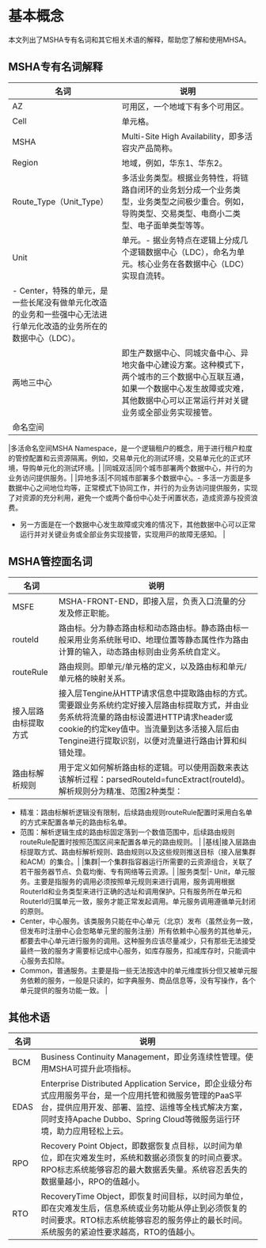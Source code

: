 # 基本概念

本文列出了MSHA专有名词和其它相关术语的解释，帮助您了解和使用MHSA。

## MSHA专有名词解释

|名词|说明|
|--|--|
|AZ|可用区，⼀个地域下有多个可⽤区。|
|Cell|单元格。|
|MSHA|Multi-Site High Availability，即多活容灾产品简称。|
|Region|地域，例如，华东1、华东2。|
|Route\_Type（Unit\_Type）|多活业务类型。根据业务特性，将链路⾃闭环的业务划分成⼀个业务类型，业务类型之间极少重合。例如，导购类型、交易类型、电商小⼆类型、电⼦⾯单类型等等。|
|Unit|单元。-   据业务特点在逻辑上分成⼏个逻辑数据中⼼（LDC），命名为单元。核⼼业务在各数据中⼼（LDC）实现⾃流转。
-   Center，特殊的单元，是⼀些⻓尾没有做单元化改造的业务和⼀些强中⼼⽆法进⾏单元化改造的业务所在的数据中⼼（LDC）。 |
|两地三中⼼|即⽣产数据中⼼、同城灾备中⼼、异地灾备中⼼建设⽅案。这种模式下，两个城市的三个数据中⼼互联互通，如果⼀个数据中⼼发⽣故障或灾难，其他数据中⼼可以正常运⾏并对关键业务或全部业务实现接管。|
|命名空间

|多活命名空间MSHA Namespace，是一个逻辑租户的概念，用于进行租户粒度的管控配置和云资源隔离。例如，交易单元化的测试环境，交易单元化的正式环境，导购单元化的测试环境。|
|同城双活|同个城市部署两个数据中⼼，并⾏的为业务访问提供服务。|
|异地多活|不同城市部署多个数据中心。-   多活⼀⽅⾯是多数据中⼼之间地位均等，正常模式下协同⼯作，并⾏的为业务访问提供服务，实现了对资源的充分利⽤，避免⼀个或两个备份中⼼处于闲置状态，造成资源与投资浪费。
-   另一方面是在⼀个数据中⼼发⽣故障或灾难的情况下，其他数据中⼼可以正常运⾏并对关键业务或全部业务实现接管，实现⽤⼾的故障⽆感知。 |

## MSHA管控面名词

|名词|说明|
|--|--|
|MSFE|MSHA-FRONT-END，即接⼊层，负责⼊口流量的分发及修正职能。|
|routeId|路由标。分为静态路由标和动态路由标。静态路由标一般采用业务系统账号ID、地理位置等静态属性作为路由计算的输入，动态路由标则由业务系统自定义。|
|routeRule|路由规则。即单元/单元格的定义，以及路由标和单元/单元格的映射关系。|
|接入层路由标提取方式|接入层Tengine从HTTP请求信息中提取路由标的方式。需要跟业务系统约定好接入层路由标提取方式，并由业务系统将流量的路由标设置进HTTP请求header或cookie的约定key值中。当流量到达多活接入层后由Tengine进行提取识别，以便对流量进行路由计算和纠错处理。|
|路由标解析规则|用于定义如何解析路由标的逻辑。可以使用函数来表达该解析过程：parsedRouteId=funcExtract\(routeId\)。解析规则分为精准、范围2种类型：

-   精准：路由标解析逻辑没有限制，后续路由规则routeRule配置时采用白名单的方式来配置各单元的路由标名单。
-   范围：解析逻辑生成的路由标固定落到一个数值范围中，后续路由规则routeRule配置时按照范围区间来配置各单元的路由规则。 |
|基线|接入层路由标提取方式、路由标解析规则、路由规则以及这些规则推送目标（接入层集群和ACM）的集合。|
|集群|一个集群指容器运行所需要的云资源组合，关联了若干服务器节点、负载均衡、专有网络等云资源。|
|服务类型|-   Unit，单元服务。主要是指服务的调用必须按照单元规则来进行调用，服务调用根据RouterId和业务类型来进行正确的选址和调用保护。只有服务所在单元和RouterId归属单元一致，服务才能正常发起调用。单元服务调用遵循单元封闭的原则。
-   Center，中心服务。该类服务只能在中心单元（北京）发布（虽然业务一致，但发布时注册中心会忽略单元里的服务注册）所有依赖中心服务的其他单元，都要去中心单元进行服务的调用。这种服务应该尽量减少，只有那些无法接受最终一致的服务才需要标记成中心服务，如库存服务，扣减库存时，只能调中心服务去扣除。
-   Common，普通服务。主要是指一些无法按选中的单元维度拆分但又被单元服务依赖的服务，一般是只读的，如字典服务、商品信息等，没有写操作，各个单元提供的服务功能一致。 |

## 其他术语

|名词|说明|
|--|--|
|BCM|Business Continuity Management，即业务连续性管理。使用MSHA可提升此项指标。|
|EDAS|Enterprise Distributed Application Service，即企业级分布式应⽤服务平台，是⼀个应⽤托管和微服务管理的PaaS平台，提供应⽤开发、部署、监控、运维等全栈式解决⽅案，同时⽀持Apache Dubbo、Spring Cloud等微服务运⾏环境，助⼒应⽤轻松上云。|
|RPO|Recovery Point Object，即数据恢复点目标，以时间为单位，即在灾难发生时，系统和数据必须恢复的时间点要求。RPO标志系统能够容忍的最大数据丢失量。系统容忍丢失的数据量越小，RPO的值越小。|
|RTO|RecoveryTime Object，即恢复时间目标，以时间为单位，即在灾难发生后，信息系统或业务功能从停止到必须恢复的时间要求。RTO标志系统能够容忍的服务停止的最长时间。系统服务的紧迫性要求越高，RTO的值越小。|

